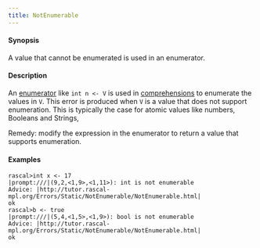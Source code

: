 ```yaml
---
title: NotEnumerable
---
```


#### Synopsis

A value that cannot be enumerated is used in an enumerator.

#### Description

An [enumerator](../../../../Rascal/Expressions/Values/Boolean/Enumerator/index.md) like `int n <- V` is used in 
[comprehensions](../../../../Rascal/Expressions/Comprehensions/index.md) to enumerate the values in `V`.
This error is produced when `V` is a value that does not support enumeration.
This is typically the case for atomic values like numbers, Booleans and Strings,

Remedy: modify the expression in the enumerator to return a value that supports enumeration.

#### Examples


```rascal-shell ,error
rascal>int x <- 17
|prompt:///|(9,2,<1,9>,<1,11>): int is not enumerable
Advice: |http://tutor.rascal-mpl.org/Errors/Static/NotEnumerable/NotEnumerable.html|
ok
rascal>b <- true
|prompt:///|(5,4,<1,5>,<1,9>): bool is not enumerable
Advice: |http://tutor.rascal-mpl.org/Errors/Static/NotEnumerable/NotEnumerable.html|
ok
```


